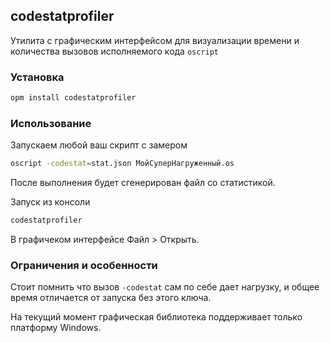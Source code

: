 ## codestatprofiler

Утилита с графическим интерфейсом для визуализации времени и количества вызовов исполняемого кода ```oscript```

### Установка

```bash
opm install codestatprofiler
```

### Использование

Запускаем любой ваш скрипт с замером

```bash
oscript -codestat=stat.json МойСуперНагруженный.os
```

После выполнения будет сгенерирован файл со статистикой.

Запуск из консоли

```bash 
codestatprofiler
```

В графичеком интерфейсе Файл > Открыть.

### Ограничения и особенности

Стоит помнить что вызов ```-codestat``` сам по себе дает нагрузку, и общее время отличается от запуска без этого ключа.

На текущий момент графическая библиотека поддерживает только платформу Windows.
